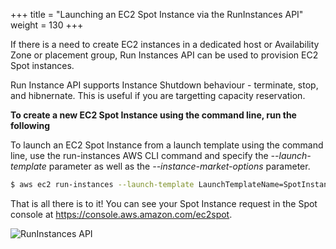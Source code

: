 +++
title = "Launching an EC2 Spot Instance via the RunInstances API"
weight = 130
+++

If there is a need to create EC2 instances in a dedicated host or Availability Zone or placement group, Run Instances API can be used to provision EC2 Spot instances. 

Run Instance API supports Instance Shutdown behaviour - terminate, stop, and hibnernate. This is useful if you are targetting capacity reservation.

**To create a new EC2 Spot Instance using the command line, run the following**

To launch an EC2 Spot Instance from a launch template using the command
line, use the run-instances AWS CLI command and specify the
*--launch-template* parameter as well as the *--instance-market-options*
parameter.

```bash
$ aws ec2 run-instances --launch-template LaunchTemplateName=SpotInstanceTemplate,Version=1 --instance-market-options MarketType=spot --subnet-id $publicSubnet1
```

That is all there is to it\! You can see your Spot Instance request in
the Spot console at <https://console.aws.amazon.com/ec2spot>.

![RunInstances API](/images/launching_ec2_spot_instances/runinstances_api_image_1.png)
